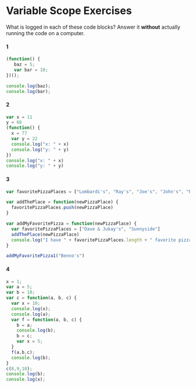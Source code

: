 # Variable Scope Exercises

What is logged in each of these code blocks? Answer it **without** actually running the code on a computer.

#### 1

```js
(function() {
   baz = 5;
   var bar = 10;
})();

console.log(baz);
console.log(bar);
```

#### 2

```js
var x = 11
y = 66
(function() {
  x = 77
  var y = 22
  console.log("x: " + x)
  console.log("y: " + y)
})
console.log("x: " + x)
console.log("y: " + y)
```

#### 3

```js
var favoritePizzaPlaces = ["Lombardi's", "Ray's", "Joe's", "John's", "Paulie Gee's"]

var addThePlace = function(newPizzaPlace) {
  favoritePizzaPlaces.push(newPizzaPlace)
}

var addMyFavoritePizza = function(newPizzaPlace) {
  var favoritePizzaPlaces = ["Dave & Jukay's", "Sunnyside"]
  addThePlace(newPizzaPlace)
  console.log("I have " + favoritePizzaPlaces.length + " favorite pizza places")
}

addMyFavoritePizza1("Benno's")
```

#### 4

```js
x = 1;
var a = 5;
var b = 10;
var c = function(a, b, c) {
  var x = 10;
  console.log(x);
  console.log(a);
  var f = function(a, b, c) {
    b = a;
    console.log(b);
    b = c;
    var x = 5;
  }
  f(a,b,c);
  console.log(b);
}
c(8,9,10);
console.log(b);
console.log(x);
```



